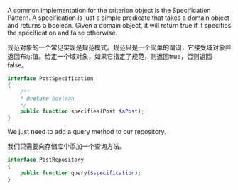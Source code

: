 A common implementation for the criterion object is the Specification Pattern. A specification is just a simple predicate that takes a domain object and returns a boolean. Given a domain object, it will return true if it specifies the specification and false otherwise.

规范对象的一个常见实现是规范模式。规范只是一个简单的谓词，它接受域对象并返回布尔值。给定一个域对象，如果它指定了规范，则返回true，否则返回false。

```php
interface PostSpecification
{
    /**
    * @return boolean
    */
    public function specifies(Post $aPost);
}
```

We just need to add a query method to our repository.

我们只需要向存储库中添加一个查询方法。

```php
interface PostRepository
{
    public function query($specification);
}
```



